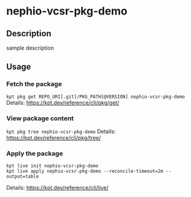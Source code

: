 # nephio-vcsr-pkg-demo

## Description
sample description

## Usage

### Fetch the package
`kpt pkg get REPO_URI[.git]/PKG_PATH[@VERSION] nephio-vcsr-pkg-demo`
Details: https://kpt.dev/reference/cli/pkg/get/

### View package content
`kpt pkg tree nephio-vcsr-pkg-demo`
Details: https://kpt.dev/reference/cli/pkg/tree/

### Apply the package
```
kpt live init nephio-vcsr-pkg-demo
kpt live apply nephio-vcsr-pkg-demo --reconcile-timeout=2m --output=table
```
Details: https://kpt.dev/reference/cli/live/
